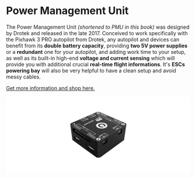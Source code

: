 # Power Management Unit

The Power Management Unit _\(shortened to PMU in this book\)_ was designed by Drotek and released in the late 2017. Conceived to work specifically with the Pixhawk 3 PRO autopilot from Drotek, any autopilot and devices can benefit from its **double battery capacity**, providing **two 5V power supplies** or a **redundant** one for your autopilot, and adding work time to your setup, as well as its built-in high-end **voltage and current sensing** which will provide you with additional crucial **real-time flight informations**. It's **ESCs powering bay** will also be very helpful to have a clean setup and avoid messy cables.

[Get more information and shop here.](https://store.drotek.com/power-management-unit-pro)

![](.gitbook/assets/power-management-unit-pro-drotek.png)



